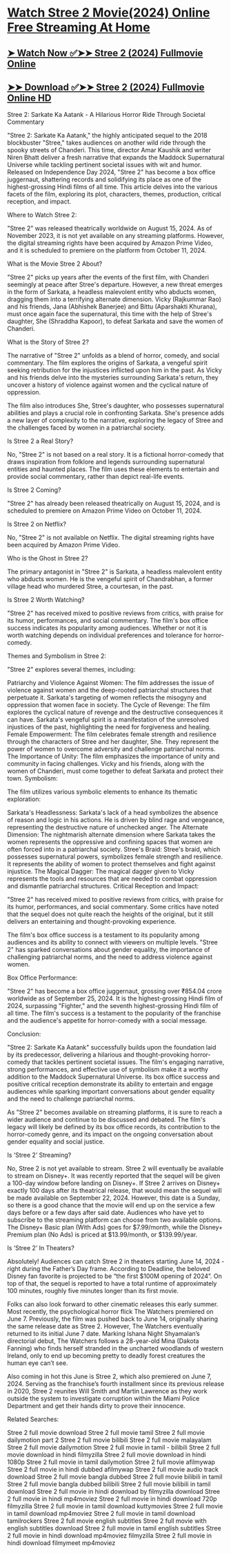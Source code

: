 <a href="https://sanfoundryy.exblog.jp/30665133/"><h1>Watch Stree 2 Movie(2024) Online Free Streaming At Home</h1></a>

<a href="https://sanfoundryy.exblog.jp/30665133/"><h2>➤ Watch Now ✅➤➤ Stree 2 (2024) Fullmovie Online</h2></a>
<a href="https://sanfoundryy.exblog.jp/30665133/"><h2>➤➤ Download ✅➤➤ Stree 2 (2024) Fullmovie Online HD</h2></a>

Stree 2: Sarkate Ka Aatank - A Hilarious Horror Ride Through Societal Commentary

"Stree 2: Sarkate Ka Aatank," the highly anticipated sequel to the 2018 blockbuster "Stree," takes audiences on another wild ride through the spooky streets of Chanderi. This time, director Amar Kaushik and writer Niren Bhatt deliver a fresh narrative that expands the Maddock Supernatural Universe while tackling pertinent societal issues with wit and humor. Released on Independence Day 2024, "Stree 2" has become a box office juggernaut, shattering records and solidifying its place as one of the highest-grossing Hindi films of all time. This article delves into the various facets of the film, exploring its plot, characters, themes, production, critical reception, and impact.

Where to Watch Stree 2:

"Stree 2" was released theatrically worldwide on August 15, 2024. As of November 2023, it is not yet available on any streaming platforms. However, the digital streaming rights have been acquired by Amazon Prime Video, and it is scheduled to premiere on the platform from October 11, 2024.

What is the Movie Stree 2 About?

"Stree 2" picks up years after the events of the first film, with Chanderi seemingly at peace after Stree's departure. However, a new threat emerges in the form of Sarkata, a headless malevolent entity who abducts women, dragging them into a terrifying alternate dimension. Vicky (Rajkummar Rao) and his friends, Jana (Abhishek Banerjee) and Bittu (Aparshakti Khurana), must once again face the supernatural, this time with the help of Stree's daughter, She (Shraddha Kapoor), to defeat Sarkata and save the women of Chanderi.

What is the Story of Stree 2?

The narrative of "Stree 2" unfolds as a blend of horror, comedy, and social commentary. The film explores the origins of Sarkata, a vengeful spirit seeking retribution for the injustices inflicted upon him in the past. As Vicky and his friends delve into the mysteries surrounding Sarkata's return, they uncover a history of violence against women and the cyclical nature of oppression.

The film also introduces She, Stree's daughter, who possesses supernatural abilities and plays a crucial role in confronting Sarkata. She's presence adds a new layer of complexity to the narrative, exploring the legacy of Stree and the challenges faced by women in a patriarchal society.

Is Stree 2 a Real Story?

No, "Stree 2" is not based on a real story. It is a fictional horror-comedy that draws inspiration from folklore and legends surrounding supernatural entities and haunted places. The film uses these elements to entertain and provide social commentary, rather than depict real-life events.

Is Stree 2 Coming?

"Stree 2" has already been released theatrically on August 15, 2024, and is scheduled to premiere on Amazon Prime Video on October 11, 2024.

Is Stree 2 on Netflix?

No, "Stree 2" is not available on Netflix. The digital streaming rights have been acquired by Amazon Prime Video.

Who is the Ghost in Stree 2?

The primary antagonist in "Stree 2" is Sarkata, a headless malevolent entity who abducts women. He is the vengeful spirit of Chandrabhan, a former village head who murdered Stree, a courtesan, in the past.

Is Stree 2 Worth Watching?

"Stree 2" has received mixed to positive reviews from critics, with praise for its humor, performances, and social commentary. The film's box office success indicates its popularity among audiences. Whether or not it is worth watching depends on individual preferences and tolerance for horror-comedy.

Themes and Symbolism in Stree 2:

"Stree 2" explores several themes, including:

Patriarchy and Violence Against Women: The film addresses the issue of violence against women and the deep-rooted patriarchal structures that perpetuate it. Sarkata's targeting of women reflects the misogyny and oppression that women face in society. The Cycle of Revenge: The film explores the cyclical nature of revenge and the destructive consequences it can have. Sarkata's vengeful spirit is a manifestation of the unresolved injustices of the past, highlighting the need for forgiveness and healing. Female Empowerment: The film celebrates female strength and resilience through the characters of Stree and her daughter, She. They represent the power of women to overcome adversity and challenge patriarchal norms. The Importance of Unity: The film emphasizes the importance of unity and community in facing challenges. Vicky and his friends, along with the women of Chanderi, must come together to defeat Sarkata and protect their town. Symbolism:

The film utilizes various symbolic elements to enhance its thematic exploration:

Sarkata's Headlessness: Sarkata's lack of a head symbolizes the absence of reason and logic in his actions. He is driven by blind rage and vengeance, representing the destructive nature of unchecked anger. The Alternate Dimension: The nightmarish alternate dimension where Sarkata takes the women represents the oppressive and confining spaces that women are often forced into in a patriarchal society. Stree's Braid: Stree's braid, which possesses supernatural powers, symbolizes female strength and resilience. It represents the ability of women to protect themselves and fight against injustice. The Magical Dagger: The magical dagger given to Vicky represents the tools and resources that are needed to combat oppression and dismantle patriarchal structures. Critical Reception and Impact:

"Stree 2" has received mixed to positive reviews from critics, with praise for its humor, performances, and social commentary. Some critics have noted that the sequel does not quite reach the heights of the original, but it still delivers an entertaining and thought-provoking experience.

The film's box office success is a testament to its popularity among audiences and its ability to connect with viewers on multiple levels. "Stree 2" has sparked conversations about gender equality, the importance of challenging patriarchal norms, and the need to address violence against women.

Box Office Performance:

"Stree 2" has become a box office juggernaut, grossing over ₹854.04 crore worldwide as of September 25, 2024. It is the highest-grossing Hindi film of 2024, surpassing "Fighter," and the seventh highest-grossing Hindi film of all time. The film's success is a testament to the popularity of the franchise and the audience's appetite for horror-comedy with a social message.

Conclusion:

"Stree 2: Sarkate Ka Aatank" successfully builds upon the foundation laid by its predecessor, delivering a hilarious and thought-provoking horror-comedy that tackles pertinent societal issues. The film's engaging narrative, strong performances, and effective use of symbolism make it a worthy addition to the Maddock Supernatural Universe. Its box office success and positive critical reception demonstrate its ability to entertain and engage audiences while sparking important conversations about gender equality and the need to challenge patriarchal norms.

As "Stree 2" becomes available on streaming platforms, it is sure to reach a wider audience and continue to be discussed and debated. The film's legacy will likely be defined by its box office records, its contribution to the horror-comedy genre, and its impact on the ongoing conversation about gender equality and social justice.

Is ‘Stree 2’ Streaming?

No, Stree 2 is not yet available to stream. Stree 2 will eventually be available to stream on Disney+. It was recently reported that the sequel will be given a 100-day window before landing on Disney+. If Stree 2 arrives on Disney+ exactly 100 days after its theatrical release, that would mean the sequel will be made available on September 22, 2024. However, this date is a Sunday, so there is a good chance that the movie will end up on the service a few days before or a few days after said date. Audiences who have yet to subscribe to the streaming platform can choose from two available options. The Disney+ Basic plan (With Ads) goes for $7.99/month, while the Disney+ Premium plan (No Ads) is priced at $13.99/month, or $139.99/year.

Is ‘Stree 2’ In Theaters?

Absolutely! Audiences can catch Stree 2 in theaters starting June 14, 2024 - right during the Father’s Day frame. According to Deadline, the beloved Disney fan favorite is projected to be “the first $100M opening of 2024”. On top of that, the sequel is reported to have a total runtime of approximately 100 minutes, roughly five minutes longer than its first movie.

Folks can also look forward to other cinematic releases this early summer. Most recently, the psychological horror flick The Watchers premiered on June 7. Previously, the film was pushed back to June 14, originally sharing the same release date as Stree 2. However, The Watchers eventually returned to its initial June 7 date. Marking Ishana Night Shyamalan’s directorial debut, The Watchers follows a 28-year-old Mina (Dakota Fanning) who finds herself stranded in the uncharted woodlands of western Ireland, only to end up becoming pretty to deadly forest creatures the human eye can’t see.

Also coming in hot this June is Stree 2, which also premiered on June 7, 2024. Serving as the franchise’s fourth installment since its previous release in 2020, Stree 2 reunites Will Smith and Martin Lawrence as they work outside the system to investigate corruption within the Miami Police Department and get their hands dirty to prove their innocence.

Related Searches:

Stree 2 full movie download Stree 2 full movie tamil Stree 2 full movie dailymotion part 2 Stree 2 full movie bilibili Stree 2 full movie malayalam Stree 2 full movie dailymotion Stree 2 full movie in tamil - bilibili Stree 2 full movie download in hindi filmyzilla Stree 2 full movie download in hindi 1080p Stree 2 full movie in tamil dailymotion Stree 2 full movie afilmywap Stree 2 full movie in hindi dubbed afilmywap Stree 2 full movie audio track download Stree 2 full movie bangla dubbed Stree 2 full movie bilibili in tamil Stree 2 full movie bangla dubbed bilibili Stree 2 full movie bilibili in tamil download Stree 2 full movie in hindi download by filmyzilla download Stree 2 full movie in hindi mp4moviez Stree 2 full movie in hindi download 720p filmyzilla Stree 2 full movie in tamil download kuttymovies Stree 2 full movie in tamil download mp4moviez Stree 2 full movie in tamil download tamilrockers Stree 2 full movie english subtitles Stree 2 full movie with english subtitles download Stree 2 full movie in tamil english subtitles Stree 2 full movie in hindi download mp4moviez filmyzilla Stree 2 full movie in hindi download filmymeet mp4moviez
